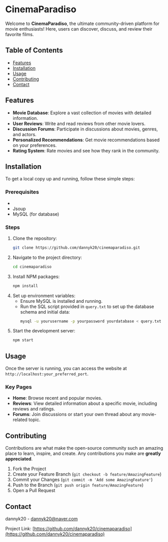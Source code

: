 # CinemaParadiso

Welcome to **CinemaParadiso**, the ultimate community-driven platform for movie enthusiasts! Here, users can discover, discuss, and review their favorite films.

## Table of Contents

- [Features](#features)
- [Installation](#installation)
- [Usage](#usage)
- [Contributing](#contributing)
- [Contact](#contact)

## Features

- **Movie Database**: Explore a vast collection of movies with detailed information.
- **User Reviews**: Write and read reviews from other movie lovers.
- **Discussion Forums**: Participate in discussions about movies, genres, and actors.
- **Personalized Recommendations**: Get movie recommendations based on your preferences.
- **Rating System**: Rate movies and see how they rank in the community.

## Installation

To get a local copy up and running, follow these simple steps:

### Prerequisites

- 
- Jsoup
- MySQL (for database)

### Steps

1. Clone the repository:
    ```sh
    git clone https://github.com/dannyk20/cinemaparadiso.git
    ```
2. Navigate to the project directory:
    ```sh
    cd cinemaparadiso
    ```
3. Install NPM packages:
    ```sh
    npm install
    ```
4. Set up environment variables:
    - Ensure MySQL is installed and running.
    - Run the SQL script provided in `query.txt` to set up the database schema and initial data:
      ```sh
      mysql -u yourusername -p yourpassword yourdatabase < query.txt
      ```
5. Start the development server:
    ```sh
    npm start
    ```

## Usage

Once the server is running, you can access the website at `http://localhost:your_preferred_port`. 

### Key Pages

- **Home**: Browse recent and popular movies.
- **Reviews**: View detailed information about a specific movie, including reviews and ratings.
- **Forums**: Join discussions or start your own thread about any movie-related topic.

## Contributing

Contributions are what make the open-source community such an amazing place to learn, inspire, and create. Any contributions you make are **greatly appreciated**.

1. Fork the Project
2. Create your Feature Branch (`git checkout -b feature/AmazingFeature`)
3. Commit your Changes (`git commit -m 'Add some AmazingFeature'`)
4. Push to the Branch (`git push origin feature/AmazingFeature`)
5. Open a Pull Request

## Contact

dannyk20 - [dannyk20@naver.com](mailto:dannyk20@naver.com)

Project Link: [https://github.com/dannyk20/cinemaparadiso](https://github.com/dannyk20/cinemaparadiso)
